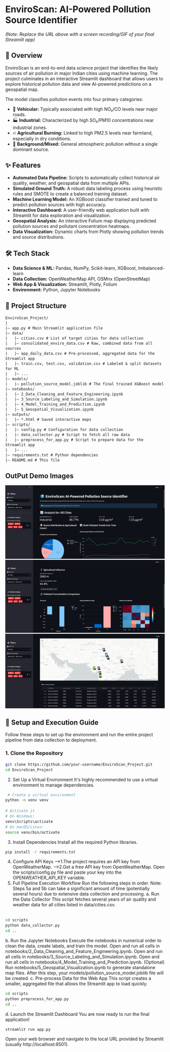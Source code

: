 # EnviroScan: AI-Powered Pollution Source Identifier

 
*(Note: Replace the URL above with a screen recording/GIF of your final Streamlit app)*

## 📖 Overview

EnviroScan is an end-to-end data science project that identifies the likely sources of air pollution in major Indian cities using machine learning. The project culminates in an interactive Streamlit dashboard that allows users to explore historical pollution data and view AI-powered predictions on a geospatial map.

The model classifies pollution events into four primary categories:
-   🚗 **Vehicular:** Typically associated with high NO₂/CO levels near major roads.
-   🏭 **Industrial:** Characterized by high SO₂/PM10 concentrations near industrial zones.
-   🔥 **Agricultural Burning:** Linked to high PM2.5 levels near farmland, especially in dry conditions.
-   🌳 **Background/Mixed:** General atmospheric pollution without a single dominant source.

## ✨ Features

-   **Automated Data Pipeline:** Scripts to automatically collect historical air quality, weather, and geospatial data from multiple APIs.
-   **Simulated Ground Truth:** A robust data labeling process using heuristic rules and SMOTE to create a balanced training dataset.
-   **Machine Learning Model:** An XGBoost classifier trained and tuned to predict pollution sources with high accuracy.
-   **Interactive Dashboard:** A user-friendly web application built with Streamlit for data exploration and visualization.
-   **Geospatial Analysis:** An interactive Folium map displaying predicted pollution sources and pollutant concentration heatmaps.
-   **Data Visualization:** Dynamic charts from Plotly showing pollution trends and source distributions.

## 🛠️ Tech Stack

-   **Data Science & ML:** Pandas, NumPy, Scikit-learn, XGBoost, Imbalanced-learn
-   **Data Collection:** OpenWeatherMap API, OSMnx (OpenStreetMap)
-   **Web App & Visualization:** Streamlit, Plotly, Folium
-   **Environment:** Python, Jupyter Notebooks

## 📂 Project Structure

```text
EnviroScan_Project/
|
|— app.py # Main Streamlit application file
|— data/
|   |— cities.csv # List of target cities for data collection
|   |— consolidated_enviro_data.csv # Raw, combined data from all sources
|   |— app_daily_data.csv # Pre-processed, aggregated data for the Streamlit app
|   |— train.csv, test.csv, validation.csv # Labeled & split datasets for ML
|   |— ...
|— models/
|   |— pollution_source_model.joblib # The final trained XGBoost model
|— notebooks/
|   |— 2_Data_Cleaning_and_Feature_Engineering.ipynb
|   |— 3_Source_Labeling_and_Simulation.ipynb
|   |— 4_Model_Training_and_Prediction.ipynb
|   |— 5_Geospatial_Visualization.ipynb
|— outputs/
|   |— *.html # Saved interactive maps
|— scripts/
|   |— config.py # Configuration for data collection
|   |— data_collector.py # Script to fetch all raw data
|   |— preprocess_for_app.py # Script to prepare data for the Streamlit app
|   |— ...
|— requirements.txt # Python dependencies
|— README.md # This file
```

## OutPut Demo Images

![Dashboard Images](demoimgs/Screenshot%202025-10-15%20225208.png)
![Dashboard Images](demoimgs/Screenshot%202025-10-15%20225252.png)
![Dashboard Images](demoimgs/Screenshot%202025-10-15%20225342.png)





## 🚀 Setup and Execution Guide

Follow these steps to set up the environment and run the entire project pipeline from data collection to deployment.

### 1. Clone the Repository

```bash
git clone https://github.com/your-username/EnviroScan_Project.git
cd EnviroScan_Project
```
2. Set Up a Virtual Environment
It's highly recommended to use a virtual environment to manage dependencies.

```bash
 # Create a virtual environment
python -m venv venv

# Activate it
# On Windows:
venv\Scripts\activate
# On macOS/Linux:
source venv/bin/activate
```
3. Install Dependencies
Install all the required Python libraries.

```bash
pip install -r requirements.txt
```
4. Configure API Keys
-->1.The project requires an API key from OpenWeatherMap.
-->2.Get a free API key from OpenWeatherMap.
Open the scripts/config.py file and paste your key into the OPENWEATHER_API_KEY variable.
5. Full Pipeline Execution Workflow
Run the following steps in order. Note: Steps 5a and 5b can take a significant amount of time (potentially several hours) due to extensive data collection and processing.
a. Run the Data Collector
This script fetches several years of air quality and weather data for all cities listed in data/cities.csv.

```bash

cd scripts
python data_collector.py
cd ..
```
b. Run the Jupyter Notebooks
Execute the notebooks in numerical order to clean the data, create labels, and train the model.
Open and run all cells in notebooks/2_Data_Cleaning_and_Feature_Engineering.ipynb.
Open and run all cells in notebooks/3_Source_Labeling_and_Simulation.ipynb.
Open and run all cells in notebooks/4_Model_Training_and_Prediction.ipynb.
(Optional) Run notebooks/5_Geospatial_Visualization.ipynb to generate standalone map files.
After this step, your models/pollution_source_model.joblib file will be created.
c. Pre-process Data for the Web App
This script creates a smaller, aggregated file that allows the Streamlit app to load quickly.

```bash
cd scripts
python preprocess_for_app.py
cd ..
```

d. Launch the Streamlit Dashboard
You are now ready to run the final application!

```bash
streamlit run app.py
```

Open your web browser and navigate to the local URL provided by Streamlit (usually http://localhost:8501).
















